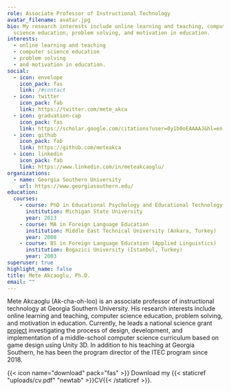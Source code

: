 ```yaml
---
role: Associate Professor of Instructional Technology
avatar_filename: avatar.jpg
bio: My research interests include online learning and teaching, computer
  science education, problem solving, and motivation in education.
interests:
  - online learning and teaching
  - computer science education
  - problem solving
  - and motivation in education.
social:
  - icon: envelope
    icon_pack: fas
    link: /#contact
  - icon: twitter
    icon_pack: fab
    link: https://twitter.com/mete_akca
  - icon: graduation-cap
    icon_pack: fas
    link: https://scholar.google.com/citations?user=0y1b0oEAAAAJ&hl=en
  - icon: github
    icon_pack: fab
    link: https://github.com/meteakca
  - icon: linkedin
    icon_pack: fab
    link: https://www.linkedin.com/in/meteakcaoglu/
organizations:
  - name: Georgia Southern University
    url: https://www.georgiasouthern.edu/
education:
  courses:
    - course: PhD in Educational Psychology and Educational Technology
      institution: Michigan State University
      year: 2013
    - course: MA in Foreign Language Education
      institution: Middle East Technical University (Ankara, Turkey)
      year: 2008
    - course: BS in Foreign Language Education (Applied Linguistics)
      institution: Bogazici University (Istanbul, Turkey)
      year: 2003
superuser: true
highlight_name: false
title: Mete Akcaoglu, Ph.D.
email: ""
---
```

Mete Akcaoglu (Ak-cha-oh-loo) is an associate professor of instructional technology at Georgia Southern University. His research interests include online learning and teaching, computer science education, problem solving, and motivation in education. Currently, he leads a national science grant [project](https://projectgame.org) investigating the process of design, development, and implementation of a middle-school computer science curriculum based on game design using Unity 3D. In addition to his teaching at Georgia Southern, he has been the program director of the ITEC program since 2018.

{{< icon name="download" pack="fas" >}} Download my {{< staticref "uploads/cv.pdf" "newtab" >}}CV{{< /staticref >}}.